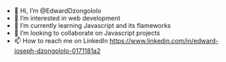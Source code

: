 - 👋 Hi, I’m @EdwardDzongololo
- 👀 I’m interested in web development
- 🌱 I’m currently learning Javascript and its flameworks
- 💞️ I’m looking to collaborate on Javascript projects 
- 📫 How to reach me on LinkedIn  https://www.linkedin.com/in/edward-joseph-dzongololo-0171181a2

<!---
EdwardDzongololo/EdwardDzongololo is a ✨ special ✨ repository because its `README.md` (this file) appears on your GitHub profile.
You can click the Preview link to take a look at your changes.
--->
